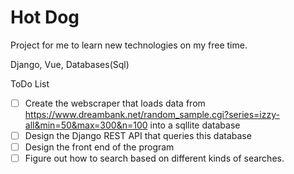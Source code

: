 # Hot Dog
Project for me to learn new technologies on my free time.

Django, Vue, Databases(Sql)

ToDo List
- [ ] Create the webscraper that loads data from https://www.dreambank.net/random_sample.cgi?series=izzy-all&min=50&max=300&n=100 into a sqllite database
- [ ] Design the Django REST API that queries this database
- [ ] Design the front end of the program
- [ ] Figure out how to search based on different kinds of searches.
